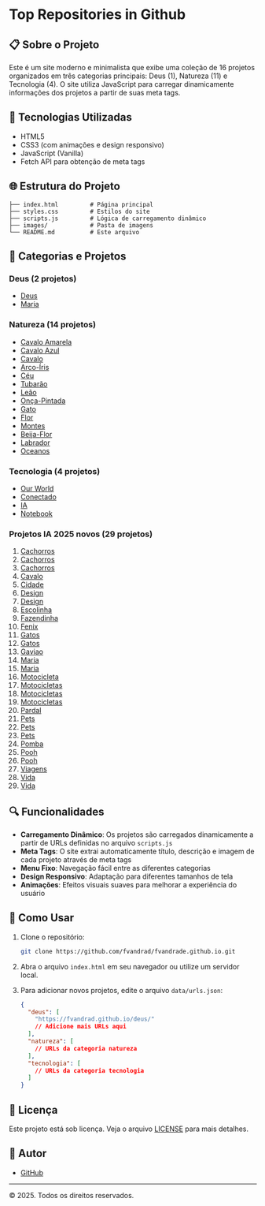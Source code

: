 # Top Repositories in Github

## 📋 Sobre o Projeto

Este é um site moderno e minimalista que exibe uma coleção de 16 projetos organizados em três categorias principais: Deus (1), Natureza (11) e Tecnologia (4). O site utiliza JavaScript para carregar dinamicamente informações dos projetos a partir de suas meta tags.

## 🚀 Tecnologias Utilizadas

- HTML5
- CSS3 (com animações e design responsivo)
- JavaScript (Vanilla)
- Fetch API para obtenção de meta tags

## 🌐 Estrutura do Projeto

```
├── index.html         # Página principal
├── styles.css         # Estilos do site
├── scripts.js         # Lógica de carregamento dinâmico
├── images/            # Pasta de imagens
└── README.md          # Este arquivo
```


## 📂 Categorias e Projetos

### Deus (2 projetos)

- [Deus](https://fvandrad.github.io/deus/)
- [Maria](https://fvandrad.github.io/maria/)

### Natureza (14 projetos)

- [Cavalo Amarela](https://fvandrad.github.io/cavalo-amarela/)
- [Cavalo Azul](https://fvandrad.github.io/cavalo-azul)
- [Cavalo](https://fvandrad.github.io/cavalo/)
- [Arco-Íris](https://fvandrad.github.io/arco-iris/)
- [Céu](https://fvandrad.github.io/ceu/)
- [Tubarão](https://fvandrad.github.io/tubarao/)
- [Leão](https://fvandrad.github.io/leao/)
- [Onça-Pintada](https://fvandrad.github.io/onca-pintada/)
- [Gato](https://fvandrad.github.io/gato/)
- [Flor](https://fvandrad.github.io/flor/)
- [Montes](https://fvandrad.github.io/montes/)
- [Beija-Flor](https://fvandrad.github.io/beija-flor/)
- [Labrador](https://fvandrad.github.io/labrador/)
- [Oceanos](https://fvandrad.github.io/oceanos/)


### Tecnologia (4 projetos)

- [Our World](https://fvandrad.github.io/ourworld/)
- [Conectado](https://fvandrad.github.io/conectado/)
- [IA](https://fvandrad.github.io/ia/)
- [Notebook](https://fvandrad.github.io/notebook/)



### Projetos IA 2025 novos (29 projetos)

1. [Cachorros](https://fvandrad.github.io/ia2025/cachorros-chatgpt-gpt5.html)
2. [Cachorros](https://fvandrad.github.io/ia2025/cachorros-copilot-gpt5.html)
3. [Cachorros](https://fvandrad.github.io/ia2025/cachorros-gemini-gemeni25pro.html)
4. [Cavalo](https://fvandrad.github.io/ia2025/cavalo-fogo-copilot-gpt5.html)
5. [Cidade](https://fvandrad.github.io/ia2025/cidade-chatgpt-gpt5.html)
6. [Design](https://fvandrad.github.io/ia2025/design-chatgpt-gpt5-gemini25flash-1.html)
7. [Design](https://fvandrad.github.io/ia2025/design-chatgpt-gpt5-gemini25flash.html)
8. [Escolinha](https://fvandrad.github.io/ia2025/escolinha-copilot-gpt5.html)
9. [Fazendinha](https://fvandrad.github.io/ia2025/fazendinha-copilot-gpt5.html)
10. [Fenix](https://fvandrad.github.io/ia2025/fenix-cursor-gpt5.html)
11. [Gatos](https://fvandrad.github.io/ia2025/gatos-chatgpt-gemini.html)
12. [Gatos](https://fvandrad.github.io/ia2025/gatos-chatgpt-gemini-1.html)
13. [Gaviao](https://fvandrad.github.io/ia2025/gaviao-copilot-gpt5.html)
14. [Maria](https://fvandrad.github.io/ia2025/maria-cursor-gpt5.html)
15. [Maria](https://fvandrad.github.io/ia2025/maria-qwen-ai.html)
16. [Motocicleta](https://fvandrad.github.io/ia2025/motocicleta-cursor-gpt5.html)
17. [Motocicletas](https://fvandrad.github.io/ia2025/motocicletas-chatgpt-gpt5.html)
18. [Motocicletas](https://fvandrad.github.io/ia2025/motocicletas-copilot-gpt5.html)
19. [Motocicletas](https://fvandrad.github.io/ia2025/motocicletas-gemini-25pro.html)
20. [Pardal](https://fvandrad.github.io/ia2025/pardal-copilot-gpt5.html)
21. [Pets](https://fvandrad.github.io/ia2025/pets-chatgpt-gpt5.html)
22. [Pets](https://fvandrad.github.io/ia2025/pets-copilot-gpt5.html)
23. [Pets](https://fvandrad.github.io/ia2025/pets-gemini-25pro.html)
24. [Pomba](https://fvandrad.github.io/ia2025/pomba-copilot-gpt5.html)
25. [Pooh](https://fvandrad.github.io/ia2025/pooh-copilot-gpt5-1.html)
26. [Pooh](https://fvandrad.github.io/ia2025/pooh-copilot-gpt5.html)
27. [Viagens](https://fvandrad.github.io/ia2025/viagens-chatgpt-gpt5-gemini25flash.html)
28. [Vida](https://fvandrad.github.io/ia2025/vida-chatgpt-gpt5.html)
29. [Vida](https://fvandrad.github.io/ia2025/vida-cursor-gpt5.html)

## 🔍 Funcionalidades

- **Carregamento Dinâmico**: Os projetos são carregados dinamicamente a partir de URLs definidas no arquivo `scripts.js`
- **Meta Tags**: O site extrai automaticamente título, descrição e imagem de cada projeto através de meta tags
- **Menu Fixo**: Navegação fácil entre as diferentes categorias
- **Design Responsivo**: Adaptação para diferentes tamanhos de tela
- **Animações**: Efeitos visuais suaves para melhorar a experiência do usuário

## 🚀 Como Usar

1. Clone o repositório:
   ```bash
   git clone https://github.com/fvandrad/fvandrade.github.io.git
   ```

2. Abra o arquivo `index.html` em seu navegador ou utilize um servidor local.

3. Para adicionar novos projetos, edite o arquivo `data/urls.json`:
   ```json
   {
     "deus": [
       "https://fvandrad.github.io/deus/"
       // Adicione mais URLs aqui
     ],
     "natureza": [
       // URLs da categoria natureza
     ],
     "tecnologia": [
       // URLs da categoria tecnologia
     ]
   }
   ```

## 📝 Licença

Este projeto está sob licença. Veja o arquivo [LICENSE](LICENSE) para mais detalhes.

## 👤 Autor

- [GitHub](https://github.com/fvandrad)

---

© 2025. Todos os direitos reservados.